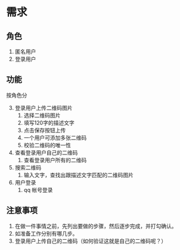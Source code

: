 # 需求

## 角色

1. 匿名用户
2. 登录用户

## 功能

按角色分

3. 登录用户上传二维码图片
    1. 选择二维码图片
    2. 填写120字的描述文字
    3. 点击保存按钮上传
    4. 一个用户可添加多张二维码
    5. 校验二维码的唯一性
4. 查看登录用户自己的二维码
    1. 查看登录用户所有的二维码
5. 搜索二维码
    1. 输入文字，查找出跟描述文字匹配的二维码图片
6. 用户登录
    1. qq 帐号登录


## 注意事项

1. 在做一件事情之前，先列出要做的步骤，然后逐步完成，并打勾确认。
1. 如准备工作分别有哪几步。
1. 登录用户上传自己的二维码（如何验证这就是自己的二维码呢？）
